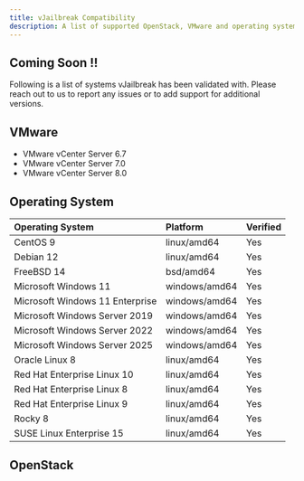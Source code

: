 ```yaml
---
title: vJailbreak Compatibility
description: A list of supported OpenStack, VMware and operating system versions.
---
```

## Coming Soon !!

Following is a list of systems vJailbreak has been validated with. Please reach out to us to report any issues or to add support for additional versions.

## VMware

* VMware vCenter Server 6.7
* VMware vCenter Server 7.0
* VMware vCenter Server 8.0

## Operating System

| Operating System | Platform | Verified |
| :--- | :--- | :--- |
| CentOS 9 | linux/amd64 | Yes |
| Debian 12 | linux/amd64 | Yes |
| FreeBSD 14 | bsd/amd64 | Yes |
| Microsoft Windows 11 | windows/amd64 | Yes |
| Microsoft Windows 11 Enterprise | windows/amd64 | Yes |
| Microsoft Windows Server 2019 | windows/amd64 | Yes |
| Microsoft Windows Server 2022 | windows/amd64 | Yes |
| Microsoft Windows Server 2025 | windows/amd64 | Yes |
| Oracle Linux 8 | linux/amd64 | Yes |
| Red Hat Enterprise Linux 10 | linux/amd64 | Yes |
| Red Hat Enterprise Linux 8 | linux/amd64 | Yes |
| Red Hat Enterprise Linux 9 | linux/amd64 | Yes |
| Rocky 8 | linux/amd64 | Yes |
| SUSE Linux Enterprise 15 | linux/amd64 | Yes |

## OpenStack

